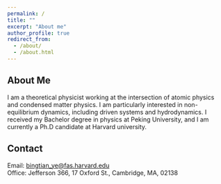 ```yaml
---
permalink: /
title: ""
excerpt: "About me"
author_profile: true
redirect_from: 
  - /about/
  - /about.html
---
```


About Me
-----
I am a theoretical physicist working at the intersection of atomic physics and condensed matter physics. I am particularly interested in non-equilibrium dynamics, including driven systems and hydrodynamics. I received my Bachelor degree in physics at Peking University, and I am currently a Ph.D candidate at Harvard university. 


Contact
-----
Email: bingtian_ye@fas.harvard.edu  
Office: Jefferson 366, 17 Oxford St., Cambridge, MA, 02138

